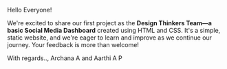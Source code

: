 Hello Everyone!

We're excited to share our first project as the **Design Thinkers Team—a basic Social Media Dashboard** created using HTML and CSS. It's a simple, static website, and we're eager to learn and improve as we continue our journey. Your feedback is more than welcome!

With regards..,
Archana A and Aarthi A P

